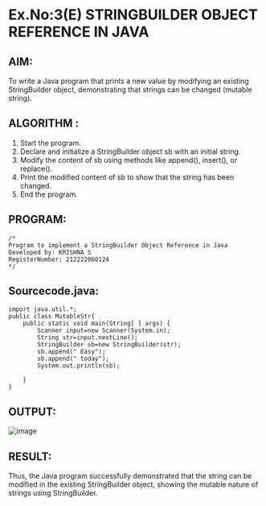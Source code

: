 # Ex.No:3(E)  STRINGBUILDER OBJECT REFERENCE IN JAVA

## AIM:
To write a Java program that prints a new value by modifying an existing StringBuilder object, demonstrating that strings can be changed (mutable string).

## ALGORITHM :
1.	Start the program.
2.	Declare and initialize a StringBuilder object sb with an initial string.
3.	Modify the content of sb using methods like append(), insert(), or replace().
4.	Print the modified content of sb to show that the string has been changed.
5.	End the program.

## PROGRAM:
 ```
/*
Program to implement a StringBuilder Object Reference in Java
Developed by: KRISHNA S
RegisterNumber: 212222060124
*/
```

## Sourcecode.java:
```
import java.util.*;
public class MutableStr{ 
    public static void main(String[ ] args) {
        Scanner input=new Scanner(System.in);
        String str=input.nextLine();
        StringBuilder sb=new StringBuilder(str);
        sb.append(" Easy");
        sb.append(" today");
        System.out.println(sb); 
        
    } 
}
```

## OUTPUT:

![image](https://github.com/user-attachments/assets/54343179-9be1-4ab9-9e95-02904e0b9576)

## RESULT:
Thus, the Java program successfully demonstrated that the string can be modified in the existing StringBuilder object, showing the mutable nature of strings using StringBuilder.

